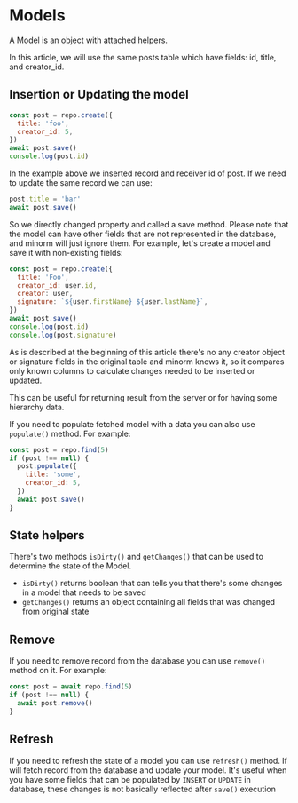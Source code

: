 # Models

A Model is an object with attached helpers.

In this article, we will use the same posts table which have fields: id, title, and creator_id.

## Insertion or Updating the model

```js
const post = repo.create({
  title: 'foo',
  creator_id: 5,
})
await post.save()
console.log(post.id)
```

In the example above we inserted record and receiver id of post. If we need to update the same record we can use:

```js
post.title = 'bar'
await post.save()
```

So we directly changed property and called a save method. Please note that the model can have other fields that are not represented in the database, and minorm will just ignore them. For example, let's create a model and save it with non-existing fields:

```js
const post = repo.create({
  title: 'Foo',
  creator_id: user.id,
  creator: user,
  signature: `${user.firstName} ${user.lastName}`,
})
await post.save()
console.log(post.id)
console.log(post.signature)
```

As is described at the beginning of this article there's no any creator object or signature fields in the original table and minorm knows it, so it compares only known columns to calculate changes needed to be inserted or updated.

This can be useful for returning result from the server or for having some hierarchy data.

If you need to populate fetched model with a data you can also use `populate()` method. For example:

```js
const post = repo.find(5)
if (post !== null) {
  post.populate({
    title: 'some',
    creator_id: 5,
  })
  await post.save()
}
```

## State helpers

There's two methods `isDirty()` and `getChanges()` that can be used to determine the state of the Model.

- `isDirty()` returns boolean that can tells you that there's some changes in a model that needs to be saved
- `getChanges()` returns an object containing all fields that was changed from original state

## Remove

If you need to remove record from the database you can use `remove()` method on it. For example:

```js
const post = await repo.find(5)
if (post !== null) {
  await post.remove()
}
```

## Refresh

If you need to refresh the state of a model you can use `refresh()` method. If will fetch record from the database and update your model. It's useful when you have some fields that can be populated by `INSERT` or `UPDATE` in database, these changes is not basically reflected after `save()` execution
